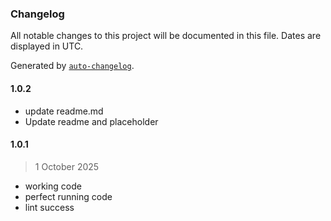 ### Changelog

All notable changes to this project will be documented in this file. Dates are displayed in UTC.

Generated by [`auto-changelog`](https://github.com/CookPete/auto-changelog).

#### 1.0.2

- update readme.md
- Update readme and placeholder

#### 1.0.1

> 1 October 2025

- working code
- perfect running code
- lint success
